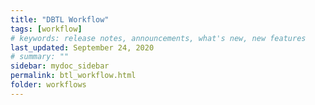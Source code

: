 ```yaml
---
title: "DBTL Workflow"
tags: [workflow]
# keywords: release notes, announcements, what's new, new features
last_updated: September 24, 2020
# summary: ""
sidebar: mydoc_sidebar
permalink: btl_workflow.html
folder: workflows
---
```

